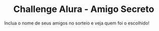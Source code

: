 <h1 align="center">Challenge Alura - Amigo Secreto</h1>
<p> Inclua o nome de seus amigos no sorteio e veja quem foi o escolhido! </p>

